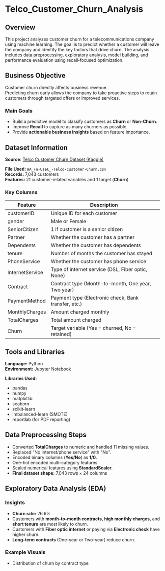 # Telco_Customer_Churn_Analysis
## Overview
This project analyzes customer churn for a telecommunications company using machine learning.
The goal is to predict whether a customer will leave the company and identify the key factors that drive churn.
The analysis includes data preprocessing, exploratory analysis, model building, and performance evaluation using recall-focused optimization.

## Business Objective

Customer churn directly affects business revenue.  
Predicting churn early allows the company to take proactive steps to retain customers through targeted offers or improved services.

### Main Goals
- Build a predictive model to classify customers as **Churn** or **Non-Churn**.  
- Improve **Recall** to capture as many churners as possible.  
- Provide **actionable business insights** based on feature importance.

## Dataset Information

**Source:** [Telco Customer Churn Dataset (Kaggle)](https://www.kaggle.com/blastchar/telco-customer-churn)  

**File Used:** `WA_Fn-UseC_-Telco-Customer-Churn.csv`  
**Records:** 7,043 customers  
**Features:** 21 customer-related variables and 1 target (**Churn**)

### Key Columns

| Feature | Description |
|----------|--------------|
| customerID | Unique ID for each customer |
| gender | Male or Female |
| SeniorCitizen | 1 if customer is a senior citizen |
| Partner | Whether the customer has a partner |
| Dependents | Whether the customer has dependents |
| tenure | Number of months the customer has stayed |
| PhoneService | Whether the customer has phone service |
| InternetService | Type of internet service (DSL, Fiber optic, None) |
| Contract | Contract type (Month-to-month, One year, Two year) |
| PaymentMethod | Payment type (Electronic check, Bank transfer, etc.) |
| MonthlyCharges | Amount charged monthly |
| TotalCharges | Total amount charged |
| Churn | Target variable (Yes = churned, No = retained) |

## Tools and Libraries

**Language:** Python  
**Environment:** Jupyter Notebook  

**Libraries Used:**  
- pandas  
- numpy  
- matplotlib  
- seaborn  
- scikit-learn  
- imbalanced-learn (SMOTE)  
- reportlab (for PDF reporting)  


## Data Preprocessing Steps

- Converted **TotalCharges** to numeric and handled 11 missing values.  
- Replaced "No internet/phone service" with "No".  
- Encoded binary columns (**Yes/No**) as **1/0**.  
- One-hot encoded multi-category features.  
- Scaled numerical features using **StandardScaler**.  
- **Final dataset shape:** 7,043 rows × 24 columns  


## Exploratory Data Analysis (EDA)

### Insights
- **Churn rate:** 26.6%  
- Customers with **month-to-month contracts**, **high monthly charges**, and **short tenure** are most likely to churn.  
- Customers with **Fiber optic internet** or paying via **Electronic check** have higher churn.  
- **Long-term contracts** (One-year or Two-year) reduce churn.  

### Example Visuals
- Distribution of churn by contract type  


